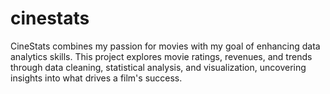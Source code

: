 # cinestats
CineStats combines my passion for movies with my goal of enhancing data analytics skills. This project explores movie ratings, revenues, and trends through data cleaning, statistical analysis, and visualization, uncovering insights into what drives a film's success.
